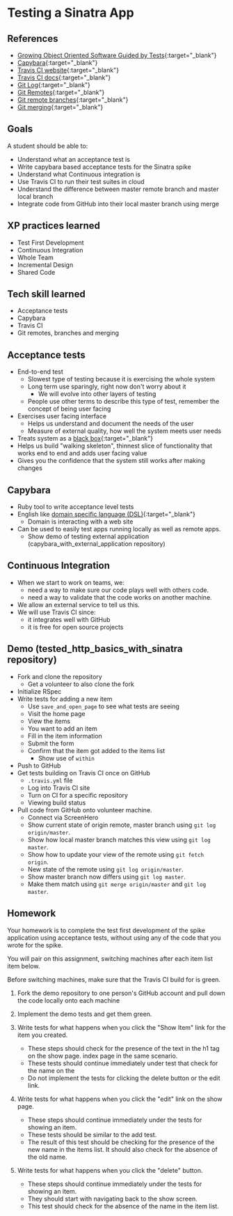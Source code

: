 # Testing a Sinatra App

## References
* [Growing Object Oriented Software Guided by Tests](http://www.amazon.com/Growing-Object-Oriented-Software-Guided-Tests/dp/0321503627){:target="_blank"}
* [Capybara](https://github.com/jnicklas/capybara){:target="_blank"}
* [Travis CI website](https://travis-ci.org/){:target="_blank"}
* [Travis CI docs](http://docs.travis-ci.com/){:target="_blank"}
* [Git Log](http://git-scm.com/book/en/Git-Basics-Viewing-the-Commit-History){:target="_blank"}
* [Git Remotes](http://git-scm.com/book/en/Git-Basics-Working-with-Remotes){:target="_blank"}
* [Git remote branches](http://git-scm.com/book/en/Git-Branching-Remote-Branches){:target="_blank"}
* [Git merging](http://git-scm.com/book/en/Git-Branching-Basic-Branching-and-Merging){:target="_blank"}

## Goals
A student should be able to:

* Understand what an acceptance test is
* Write capybara based acceptance tests for the Sinatra spike
* Understand what Continuous integration is
* Use Travis CI to run their test suites in cloud
* Understand the difference between master remote branch and master local branch
* Integrate code from GitHub into their local master branch using merge

## XP practices learned

* Test First Development
* Continuous Integration
* Whole Team
* Incremental Design
* Shared Code

## Tech skill learned

* Acceptance tests
* Capybara
* Travis CI
* Git remotes, branches and merging

## Acceptance tests

* End-to-end test
    * Slowest type of testing because it is exercising the whole system
    * Long term use sparingly, right now don't worry about it
        * We will evolve into other layers of testing
    * People use other terms to describe this type of test, remember the concept of being user facing
* Exercises user facing interface
    * Helps us understand and document the needs of the user
    * Measure of external quality, how well the system meets user needs
* Treats system as a [black box](http://en.wikipedia.org/wiki/Black_box_testing){:target="_blank"}
* Helps us build "walking skeleton", thinnest slice of functionality that works end to end and adds user facing value
* Gives you the confidence that the system still works after making changes

## Capybara

* Ruby tool to write acceptance level tests
* English like [domain specific language (DSL)](http://en.wikipedia.org/wiki/Domain-specific_language){:target="_blank"}
    * Domain is interacting with a web site
* Can be used to easily test apps running locally as well as remote apps.
    * Show demo of testing external application (capybara_with_external_application repository)

## Continuous Integration

* When we start to work on teams, we:
    * need a way to make sure our code plays well with others code.
    * need a way to validate that the code works on another machine.
* We allow an external service to tell us this.
* We will use Travis CI since:
    * it integrates well with GitHub
    * it is free for open source projects

## Demo (tested_http_basics_with_sinatra repository)
* Fork and clone the repository
    * Get a volunteer to also clone the fork
* Initialize RSpec
* Write tests for adding a new item
    * Use `save_and_open_page` to see what tests are seeing
    * Visit the home page
    * View the items
    * You want to add an item
    * Fill in the item information
    * Submit the form
    * Confirm that the item got added to the items list
        * Show use of `within`
* Push to GitHub
* Get tests building on Travis CI once on GitHub
    * `.travis.yml` file
    * Log into Travis CI site
    * Turn on CI for a specific repository
    * Viewing build status
* Pull code from GitHub onto volunteer machine.
    * Connect via ScreenHero
    * Show current state of origin remote, master branch using `git log origin/master`.
    * Show how local master branch matches this view using `git log master`.
    * Show how to update your view of the remote using `git fetch origin`.
    * New state of the remote using `git log origin/master`.
    * Show master branch now differs using `git log master`.
    * Make them match using `git merge origin/master` and `git log master`.

## Homework

Your homework is to complete the test first development of the spike application using
acceptance tests, without using any of the code that you wrote for the spike.

You will pair on this assignment, switching machines after each item list item below.

Before switching machines, make sure that the Travis CI build for is green.

1. Fork the demo repository to one person's GitHub account and pull down the code locally onto each machine

1. Implement the demo tests and get them green.

1. Write tests for what happens when you click the "Show Item" link
for the item you created.
    * These steps should check for the presence of the text in the h1 tag on the show page.
    index page in the same scenario.
    * These tests should continue immediately under test that check for the name on the
    * Do not implement the tests for clicking the delete button or the edit link.

1. Write tests for what happens when you click the "edit" link on the show page.
    * These steps should continue immediately under the tests for showing an item.
    * These tests should be similar to the add test.
    * The result of this test should be checking for the presence of the new name
    in the items list. It should also check for the absence of the old name.

1. Write tests for what happens when you click the "delete" button.
    * These steps should continue immediately under the tests for showing an item.
    * They should start with navigating back to the show screen.
    * This test should check for the absence of the name in the item list.



